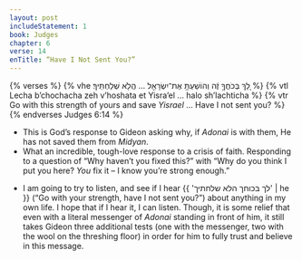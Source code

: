 ```yaml
---
layout: post
includeStatement: 1
book: Judges
chapter: 6
verse: 14
enTitle: “Have I Not Sent You?”
---
```


{% verses %}
{% vhe לֵ֚ךְ בְּכֹחֲךָ֣ זֶ֔ה וְהוֹשַׁעְתָּ֥ אֶת־יִשְׂרָאֵ֖ל … הֲלֹ֖א שְׁלַחְתִּֽיךָ׃ %}
{% vtl Lecha b’chochacha zeh v’hoshata et Yisra’el … halo sh’lachticha %}
{% vtr Go with this strength of yours and save <i>Yisrael</i> … Have I not sent you? %}
{% endverses Judges 6:14 %}

- This is God’s response to Gideon asking why, if *Adonai* is with them, He has not saved them from *Midyan*.
- What an incredible, tough-love response to a crisis of faith. Responding to a question of “Why haven’t you fixed this?” with “Why do you think I put you here? *You* fix it – I know you’re strong enough.”
<!--more-->
- I am going to try to listen, and see if I hear {{ 'לך בכוחך הלא שלחתיך' | he }} (“Go with your strength, have I not sent you?”) about anything in my own life. I hope that if I hear it, I can listen. Though, it is some relief that even with a literal messenger of *Adonai* standing in front of him, it still takes Gideon three additional tests (one with the messenger, two with the wool on the threshing floor) in order for him to fully trust and believe in this message.
